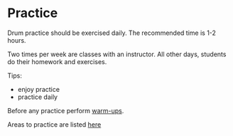 # Practice

Drum practice should be exercised daily. The recommended time is 1-2 hours.

Two times per week are classes with an instructor. All other days, students do their homework and exercises.

Tips:
* enjoy practice
* practice daily

Before any practice perform [warm-ups](warmup.md).

Areas to practice are listed [here](practice-elements.md)
